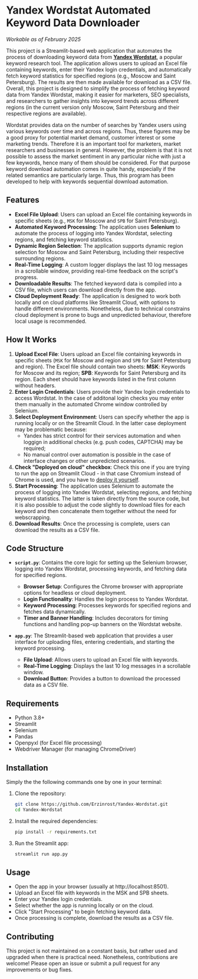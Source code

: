 # Yandex Wordstat Automated Keyword Data Downloader

*Workable as of February 2025*

This project is a Streamlit-based web application that automates the process of downloading keyword data from [**Yandex Wordstat**](https://wordstat.yandex.ru/), a popular keyword research tool. The application allows users to upload an Excel file containing keywords, enter their Yandex login credentials, and automatically fetch keyword statistics for specified regions (e.g., Moscow and Saint Petersburg). The results are then made available for download as a CSV file. Overall, this project is designed to simplify the process of fetching keyword data from Yandex Wordstat, making it easier for marketers, SEO specialists, and researchers to gather insights into keyword trends across different regions (in the current version only Moscow, Saint Petersburg and their respective regions are available).

Wordstat provides data on the number of searches by Yandex users using various keywords over time and across regions. Thus, these figures may be a good proxy for potential market demand, customer interest or some marketing trends. Therefore it is an important tool for marketers, market researchers and businesses in general. However, the problem is that it is not possible to assess the market sentiment in any particular niche with just a few keywords, hence many of them should be considered. For that purpose keyword download automation comes in quite handy, especially if the related semantics are particularly large. Thus, this program has been developed to help with keywords sequential download automation.

## Features

- **Excel File Upload**: Users can upload an Excel file containing keywords in specific sheets (e.g., `MSK` for Moscow and `SPB` for Saint Petersburg).
- **Automated Keyword Processing**: The application uses **Selenium** to automate the process of logging into Yandex Wordstat, selecting regions, and fetching keyword statistics.
- **Dynamic Region Selection**: The application supports dynamic region selection for Moscow and Saint Petersburg, including their respective surrounding regions.
- **Real-Time Logging**: A custom logger displays the last 10 log messages in a scrollable window, providing real-time feedback on the script's progress.
- **Downloadable Results**: The fetched keyword data is compiled into a CSV file, which users can download directly from the app.
- **Cloud Deployment Ready**: The application is designed to work both locally and on cloud platforms like Streamlit Cloud, with options to handle different environments. Nonetheless, due to technical constrains cloud deployment is prone to bugs and unpredicted behaviour, therefore local usage is recommended.

## How It Works

1. **Upload Excel File**: Users upload an Excel file containing keywords in specific sheets (`MSK` for Moscow and region and `SPB` for Saint Petersburg and region). The Excel file should contain two sheets:
**MSK**: Keywords for Moscow and its region;
**SPB**: Keywords for Saint Petersburg and its region.
Each sheet should have keywords listed in the first column without headers.
3. **Enter Login Credentials**: Users provide their Yandex login credentials to access Wordstat. In the case of additonal login checks you may enter them manually in the automated Chrome window controlled by Selenium.
4. **Select Deployment Environment**: Users can specify whether the app is running locally or on the Streamlit Cloud. In the latter case deployment may be problematic because:
   - Yandex has strict control for their services automation and when loggign in additional checks (e.g. push codes, CAPTCHA) may be required;
   - No manual control over automation is possible in the case of interface changes or other unpredicted scenarios.
5. **Check "Deployed on cloud" checkbox**: Check this one if you are trying to run the app on Streamlit Cloud - in that case Chromium instead of Chrome is used, and you have to [deploy it yourself](https://share.streamlit.io/).
6. **Start Processing**: The application uses Selenium to automate the process of logging into Yandex Wordstat, selecting regions, and fetching keyword statistics. The latter is taken directly from the source code, but it is also possible to adjust the code slightly to download files for each keyword and then concatenate them together without the need for webscrapping.
7. **Download Results**: Once the processing is complete, users can download the results as a CSV file.

## Code Structure

- **`script.py`**: Contains the core logic for setting up the Selenium browser, logging into Yandex Wordstat, processing keywords, and fetching data for specified regions.
  - **Browser Setup**: Configures the Chrome browser with appropriate options for headless or cloud deployment.
  - **Login Functionality**: Handles the login process to Yandex Wordstat.
  - **Keyword Processing**: Processes keywords for specified regions and fetches data dynamically.
  - **Timer and Banner Handling**: Includes decorators for timing functions and handling pop-up banners on the Wordstat website.

- **`app.py`**: The Streamlit-based web application that provides a user interface for uploading files, entering credentials, and starting the keyword processing.
  - **File Upload**: Allows users to upload an Excel file with keywords.
  - **Real-Time Logging**: Displays the last 10 log messages in a scrollable window.
  - **Download Button**: Provides a button to download the processed data as a CSV file.

## Requirements

- Python 3.8+
- Streamlit
- Selenium
- Pandas
- Openpyxl (for Excel file processing)
- Webdriver Manager (for managing ChromeDriver)

## Installation

Simply the the following commands one by one in your terminal:

1. Clone the repository:
   ```bash
   git clone https://github.com/Erzinrost/Yandex-Wordstat.git
   cd Yandex-Wordstat
   ```

2. Install the required dependencies:
   ```bash
   pip install -r requirements.txt
   ```

3. Run the Streamlit app:
   ```bash
   streamlit run app.py
   ```

## Usage

- Open the app in your browser (usually at http://localhost:8501).
- Upload an Excel file with keywords in the MSK and SPB sheets.
- Enter your Yandex login credentials.
- Select whether the app is running locally or on the cloud.
- Click "Start Processing" to begin fetching keyword data.
- Once processing is complete, download the results as a CSV file.


## Contributing

This project is not maintained on a constant basis, but rather used and upgraded when there is practical need.
Nonetheless, contributions are welcome! Please open an issue or submit a pull request for any improvements or bug fixes.
